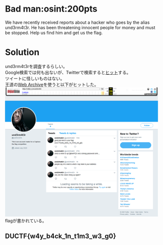 # Bad man:osint:200pts
We have recently received reports about a hacker who goes by the alias und3rm4t3r. He has been threatening innocent people for money and must be stopped. Help us find him and get us the flag.  

# Solution
und3rm4t3rを調査するらしい。  
Google検索では何も出ないが、Twitterで検索すると[ヒット](https://twitter.com/und3rm4t3r)する。  
ツイートに怪しいものはない。  
王道の[Web Archive](http://web.archive.org/)を使うと以下がヒットした。  
![webarchive.png](images/webarchive.png)  
flagが書かれている。  

## DUCTF{w4y_b4ck_1n_t1m3_w3_g0}